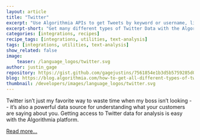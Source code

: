 ```yaml
---
layout: article
title: "Twitter"
excerpt: "Use Algorithmia APIs to get Tweets by keyword or username, list friends & followers"
excerpt-short: "Get many different types of Twitter Data with the Algorithmia API"
categories: [integrations, recipes]
recipe_tags: [integrations, utilities, text-analysis]
tags: [integrations, utilities, text-analysis]
show_related: false
image:
    teaser: /language_logos/twitter.svg
author: justin_gage
repository: https://gist.github.com/gagejustins/7561854e1b3d5b5759285d064b10ffd8/
blog: https://blog.algorithmia.com/how-to-get-all-different-types-of-twitter-data/
thumbnail: /developers/images/language_logos/twitter.svg
---
```


Twitter isn’t just my favorite way to waste time when my boss isn’t looking -- it’s also a powerful data source for understanding what your customers are saying about you. Getting access to Twitter data for analysis is easy with the Algorithmia platform.

[Read more...](https://blog.algorithmia.com/how-to-get-all-different-types-of-twitter-data/)

